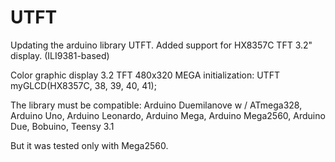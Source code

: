 # UTFT
Updating the arduino library UTFT. Added support for HX8357C TFT 3.2" display. (ILI9381-based)

Color graphic display 3.2 TFT 480x320 MEGA
initialization: UTFT myGLCD(HX8357C, 38, 39, 40, 41);

The library must be compatible:
Arduino Duemilanove w / ATmega328,
Arduino Uno,
Arduino Leonardo,
Arduino Mega,
Arduino Mega2560,
Arduino Due,
Bobuino,
Teensy 3.1

But it was tested only with Mega2560.